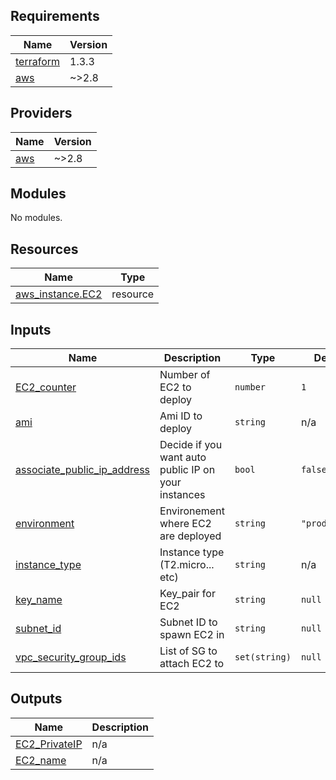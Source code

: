 <!-- BEGINNING OF PRE-COMMIT-TERRAFORM DOCS HOOK -->
## Requirements

| Name | Version |
|------|---------|
| <a name="requirement_terraform"></a> [terraform](#requirement\_terraform) | 1.3.3 |
| <a name="requirement_aws"></a> [aws](#requirement\_aws) | ~>2.8 |

## Providers

| Name | Version |
|------|---------|
| <a name="provider_aws"></a> [aws](#provider\_aws) | ~>2.8 |

## Modules

No modules.

## Resources

| Name | Type |
|------|------|
| [aws_instance.EC2](https://registry.terraform.io/providers/hashicorp/aws/latest/docs/resources/instance) | resource |

## Inputs

| Name | Description | Type | Default | Required |
|------|-------------|------|---------|:--------:|
| <a name="input_EC2_counter"></a> [EC2\_counter](#input\_EC2\_counter) | Number of EC2 to deploy | `number` | `1` | no |
| <a name="input_ami"></a> [ami](#input\_ami) | Ami ID to deploy | `string` | n/a | yes |
| <a name="input_associate_public_ip_address"></a> [associate\_public\_ip\_address](#input\_associate\_public\_ip\_address) | Decide if you want auto public IP on your instances | `bool` | `false` | no |
| <a name="input_environment"></a> [environment](#input\_environment) | Environement where EC2 are deployed | `string` | `"production"` | no |
| <a name="input_instance_type"></a> [instance\_type](#input\_instance\_type) | Instance type (T2.micro... etc) | `string` | n/a | yes |
| <a name="input_key_name"></a> [key\_name](#input\_key\_name) | Key\_pair for EC2 | `string` | `null` | no |
| <a name="input_subnet_id"></a> [subnet\_id](#input\_subnet\_id) | Subnet ID to spawn EC2 in | `string` | `null` | no |
| <a name="input_vpc_security_group_ids"></a> [vpc\_security\_group\_ids](#input\_vpc\_security\_group\_ids) | List of SG to attach EC2 to | `set(string)` | `null` | no |

## Outputs

| Name | Description |
|------|-------------|
| <a name="output_EC2_PrivateIP"></a> [EC2\_PrivateIP](#output\_EC2\_PrivateIP) | n/a |
| <a name="output_EC2_name"></a> [EC2\_name](#output\_EC2\_name) | n/a |
<!-- END OF PRE-COMMIT-TERRAFORM DOCS HOOK -->